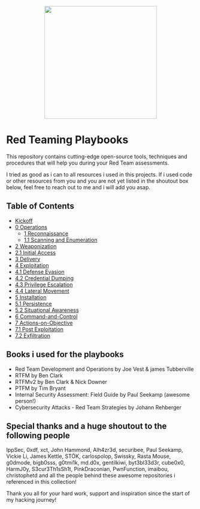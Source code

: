 <p align="center">
  <img width="300" height="300" src="https://github.com/0xsyr0/Red-Team-Playbooks/blob/master/images/red-team.png">
</p>

# Red Teaming Playbooks

This repository contains cutting-edge open-source tools, techniques and procedures that will help you during your Red Team assessments.

I tried as good as i can to all resources i used in this projects. If i used code or other resources from you and you are not yet listed in the shoutout box below, feel free to reach out to me and i will add you asap.

## Table of Contents

- [Kickoff](https://github.com/0xsyr0/Red-Team-Playbooks/blob/master/Kickoff/Kickoff.md)
- [0 Operations](https://github.com/0xsyr0/Red-Team-Playbooks/blob/master/0-Operations/0-Operations.md)
	- [1 Reconnaissance](https://github.com/0xsyr0/Red-Team-Playbooks/blob/master/1-Reconnaissance/1-Reconnaissance.md)
	- [1.1 Scanning and Enumeration](https://github.com/0xsyr0/Red-Team-Playbooks/blob/master/1-Reconnaissance/1.1-Scanning-and-Enumeration.md)
- [2 Weaponization](https://github.com/0xsyr0/Red-Team-Playbooks/blob/master/2-Weaponization/2-Weaponization.md)
- [2.1 Initial Access](https://github.com/0xsyr0/Red-Team-Playbooks/blob/master/2-Weaponization/2.1-Initial-Access.md)
- [3 Delivery](https://github.com/0xsyr0/Red-Team-Playbooks/blob/master/3-Delivery/3-Delivery.md)
- [4 Exploitation](https://github.com/0xsyr0/Red-Team-Playbooks/blob/master/4-Exploitation/4-Exploitation.md)
- [4.1 Defense Evasion](https://github.com/0xsyr0/Red-Team-Playbooks/blob/master/4-Exploitation/4.1-Defense-Evasion.md)
- [4.2 Credential Dumping](https://github.com/0xsyr0/Red-Team-Playbooks/blob/master/4-Exploitation/4.2-Credential-Dumping.md)
- [4.3 Privilege Escalation](https://github.com/0xsyr0/Red-Team-Playbooks/blob/master/4-Exploitation/4.3-Privilege-Escalation.md)
- [4.4 Lateral Movement](https://github.com/0xsyr0/Red-Team-Playbooks/blob/master/4-Exploitation/4.4-Lateral-Movement.md)
- [5 Installation](https://github.com/0xsyr0/Red-Team-Playbooks/blob/master/5-Installation/5-Installation.md)
- [5.1 Persistence](https://github.com/0xsyr0/Red-Team-Playbooks/blob/master/5-Installation/5.1-Persistence.md)
- [5.2 Situational Awareness](https://github.com/0xsyr0/Red-Team-Playbooks/blob/master/5-Installation/5.2-Situational-Awareness.md)
- [6 Command-and-Control](https://github.com/0xsyr0/Red-Team-Playbooks/blob/master/6-Command-and-Control/6-Command-and-Control.md)
- [7 Actions-on-Objective](https://github.com/0xsyr0/Red-Team-Playbooks/blob/master/7-Actions-on-Objective/7-Actions-on-Objective.md)
- [7.1 Post Exploitation](https://github.com/0xsyr0/Red-Team-Playbooks/blob/master/7-Actions-on-Objective/7.1-Post-Exploitation.md)
- [7.2 Exfiltration](https://github.com/0xsyr0/Red-Team-Playbooks/blob/master/7-Actions-on-Objective/7.2-Exfiltration.md)

## Books i used for the playbooks

- Red Team Development and Operations by Joe Vest & james Tubberville
- RTFM by Ben Clark
- RTFMv2 by Ben Clark & Nick Downer
- PTFM by Tim Bryant
- Internal Security Assessment: Field Guide by Paul Seekamp (awesome person!)
- Cybersecurity Attacks - Red Team Strategies by Johann Rehberger

## Special thanks and a huge shoutout to the following people

IppSec, 0xdf, xct, John Hammond, Alh4zr3d, securibee, Paul Seekamp, Vickie Li, James Kettle, STÖK, carlospolop, Swissky, Rasta Mouse, g0dmode, bigb0sss, g0tmi1k, md.d0x, gentilkiwi, byt3bl33d3r, cube0x0, HarmJ0y, S3cur3Th1sSh1t, PinkDraconian, PwnFunction, imaibou, christophetd and all the people behind these awesome repositories i referenced in this collection!

Thank you all for your hard work, support and inspiration since the start of my hacking journey!
